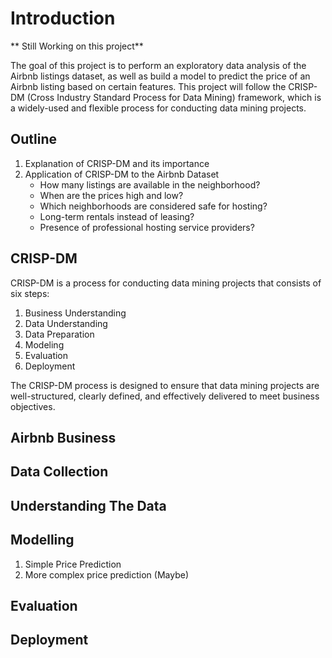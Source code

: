 # Introduction

** Still Working on this project**

The goal of this project is to perform an exploratory data analysis of the Airbnb listings dataset, as well as build a model to predict the price of an Airbnb listing based on certain features. This project will follow the CRISP-DM (Cross Industry Standard Process for Data Mining) framework, which is a widely-used and flexible process for conducting data mining projects.

## Outline
1. Explanation of CRISP-DM and its importance
2. Application of CRISP-DM to the Airbnb Dataset
   - How many listings are available in the neighborhood?
   - When are the prices high and low?
   - Which neighborhoods are considered safe for hosting?
   - Long-term rentals instead of leasing?
   - Presence of professional hosting service providers?

## CRISP-DM

CRISP-DM is a process for conducting data mining projects that consists of six steps:
1. Business Understanding
2. Data Understanding
3. Data Preparation
4. Modeling
5. Evaluation
6. Deployment

The CRISP-DM process is designed to ensure that data mining projects are well-structured, clearly defined, and effectively delivered to meet business objectives.

## Airbnb Business

## Data Collection

## Understanding The Data

## Modelling
1. Simple Price Prediction
2. More complex price prediction (Maybe)

## Evaluation

## Deployment
